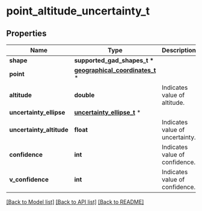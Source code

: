# point_altitude_uncertainty_t

## Properties
Name | Type | Description | Notes
------------ | ------------- | ------------- | -------------
**shape** | **supported_gad_shapes_t \*** |  | 
**point** | [**geographical_coordinates_t**](geographical_coordinates.md) \* |  | 
**altitude** | **double** | Indicates value of altitude. | 
**uncertainty_ellipse** | [**uncertainty_ellipse_t**](uncertainty_ellipse.md) \* |  | 
**uncertainty_altitude** | **float** | Indicates value of uncertainty. | 
**confidence** | **int** | Indicates value of confidence. | 
**v_confidence** | **int** | Indicates value of confidence. | [optional] 

[[Back to Model list]](../README.md#documentation-for-models) [[Back to API list]](../README.md#documentation-for-api-endpoints) [[Back to README]](../README.md)


